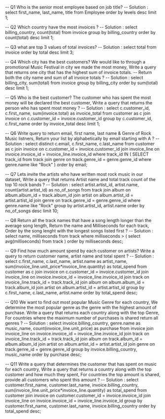 -- Q1 Who is the senior most employee based on job title?
-- Solution : select first_name, last_name, title from Employee order by levels desc limit 1;

-- Q2 Which country have the most invoices ?
-- Solution : select billing_country, count(total) from invoice group by billing_country order by count(total) desc limit 1;

-- Q3 what are top 3 values of total invoices?
-- Solution : select total from invoice order by total desc limit 3;

-- Q4 Which city has the best customers? We would like to through a promotional Music Festival in city we made the most money, Write a query that returns one city that has the highest sum of invoice totals.
-- Return both the city name and sum of all invoice totals ?
-- Solution : select billing_city, sum(total) from invoice group by billing_city order by sum(total) desc limit 1;

-- Q5 Who is the best customer? The customer who has spent the most money will be declared the best customer, Write a query that returns the person who has spent most money ?
-- Solution : select c.customer_id, c.first_name, sum(invoice.total) as invoice_total from customer as c join invoice on c.customer_id = invoice.customer_id
   group by c.customer_id, c.first_name order by invoice_total desc limit 1;

-- Q6 Write query to return email, first name, last name & Genre of Rock Music listners, Return your list by alphabetically by email starting with A ?
-- Solution : select distinct c.email, c.first_name, c.last_name from customer as c join invoice on c.customer_id = invoice.customer_id join invoice_line on invoice.invoice_id = invoice_line.invoice_id
   where track_id IN ( SELECT track_id from track join genre on track.genre_id = genre.genre_id where genre.name like "Rock" ) order by email;

-- Q7 Lets invite the artists who have written most rock music in our dataset, Write a query that returns Artist name and total track count of the top 10 rock bands ?
-- Solution : select artist.artist_id, artist.name, count(artist.artist_id) as no_of_songs from track join album on album.album_id = track.album_id join artist on album.artist_id = artist.artist_id
   join genre on track.genre_id = genre.genre_id where genre.name like "Rock" group by artist.artist_id, artist.name order by no_of_songs desc limit 10;

-- Q8 Return all the track names that have a song length longer than the average song length, Return the name and Milliseconds for each track, Order by the song lenght with the longest songs listed first ?
-- Solution : select name, milliseconds from track where milliseconds > ( select avg(milliseconds) from track ) order by milliseconds desc;

-- Q9 Find how much amount spend by each customer on artists? Write a query to return customer name, artist name and total spent ?
-- Solution : select c.first_name, c.last_name, artist.name as artist_name, sum(invoice_line.unit_price*invoice_line.quantity) as total_spend from customer as c
   join invoice on c.customer_id = invoice.customer_id join invoice_line on invoice.invoice_id = invoice_line.invoice_id join track on invoice_line.track_id = track.track_id
   join album on album.album_id = track.album_id join artist on album.artist_id = artist.artist_id group by c.first_name, c.last_name, artist.name order by total_spend desc;

-- Q10 We want to find out most popular Music Genre for each country, We determine the most popular genre as the genre with the highest amount of purchase. Write a query that returns each country
       along with the top Genre, For countries where the maximum number of purchases is shared return all genres ?
-- Solution : select invoice.billing_country, genre.name as music_name, count(invoice_line.unit_price) as purchase from invoice join invoice_line on invoice.invoice_id = invoice_line.invoice_id
   join track on invoice_line.track_id = track.track_id join album on track.album_id = album.album_id join artist on album.artist_id = artist.artist_id join genre on track.genre_id = genre.genre_id
   group by invoice.billing_country, music_name order by purchase desc;

-- Q11 Write a query that determines the customer that has spent on music for each country, Write a query that returns a country along with the top customer and how much they spent,
       For countries the top amount is shared, provide all customers who spent this amount ?
-- Solution : select customer.first_name, customer.last_name, invoice.billing_country, sum(invoice_line.unit_price*invoice_line.quantity) as total_spend from customer join invoice on customer.customer_id = 
   invoice.invoice_id join invoice_line on invoice.invoice_id = invoice_line.invoice_id group by customer.first_name, customer.last_name, invoice.billing_country order by total_spend desc;
